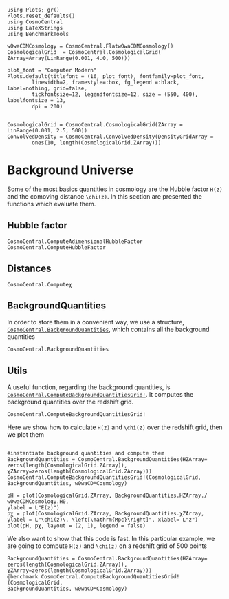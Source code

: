 ```@setup tutorial
using Plots; gr()
Plots.reset_defaults()
using CosmoCentral
using LaTeXStrings
using BenchmarkTools

w0waCDMCosmology = CosmoCentral.Flatw0waCDMCosmology()
CosmologicalGrid  = CosmoCentral.CosmologicalGrid(
ZArray=Array(LinRange(0.001, 4.0, 500)))

plot_font = "Computer Modern"
Plots.default(titlefont = (16, plot_font), fontfamily=plot_font,
        linewidth=2, framestyle=:box, fg_legend =:black, label=nothing, grid=false,
        tickfontsize=12, legendfontsize=12, size = (550, 400), labelfontsize = 13,
        dpi = 200)


CosmologicalGrid = CosmoCentral.CosmologicalGrid(ZArray = LinRange(0.001, 2.5, 500))
ConvolvedDensity = CosmoCentral.ConvolvedDensity(DensityGridArray =
        ones(10, length(CosmologicalGrid.ZArray)))
```

# Background Universe

Some of the most basics quantities in cosmology are the Hubble factor ``H(z)``
and the comoving distance ``\chi(z)``. In this section are presented the functions
which evaluate them.

## Hubble factor
```@docs
CosmoCentral.ComputeAdimensionalHubbleFactor
CosmoCentral.ComputeHubbleFactor
```

## Distances
```@docs
CosmoCentral.Computeχ
```

## BackgroundQuantities
In order to store them in a convenient way, we use a structure,
[`CosmoCentral.BackgroundQuantities`](@ref), which contains all the background quantities
```@docs
CosmoCentral.BackgroundQuantities
```

## Utils
A useful function, regarding the background quantities, is
[`CosmoCentral.ComputeBackgroundQuantitiesGrid!`](@ref). It computes the background
quantities over the redshift grid.
```@docs
CosmoCentral.ComputeBackgroundQuantitiesGrid!
```
Here we show how to calculate ``H(z)`` and ``\chi(z)`` over the redshift grid, then we plot 
them
```@example tutorial

#instantiate background quantities and compute them
BackgroundQuantities = CosmoCentral.BackgroundQuantities(HZArray=
zeros(length(CosmologicalGrid.ZArray)),
χZArray=zeros(length(CosmologicalGrid.ZArray)))
CosmoCentral.ComputeBackgroundQuantitiesGrid!(CosmologicalGrid,
BackgroundQuantities, w0waCDMCosmology)

pH = plot(CosmologicalGrid.ZArray, BackgroundQuantities.HZArray./ w0waCDMCosmology.H0,
ylabel = L"E(z)")
pχ = plot(CosmologicalGrid.ZArray, BackgroundQuantities.χZArray,
ylabel = L"\chi(z)\, \left[\mathrm{Mpc}\right]", xlabel= L"z")
plot(pH, pχ, layout = (2, 1), legend = false)
```
We also want to show that this code is fast. In this particular example, we are going to compute
``H(z)`` and ``\chi(z)`` on a redshift grid of 500 points
```@example tutorial
BackgroundQuantities = CosmoCentral.BackgroundQuantities(HZArray=
zeros(length(CosmologicalGrid.ZArray)),
χZArray=zeros(length(CosmologicalGrid.ZArray)))
@benchmark CosmoCentral.ComputeBackgroundQuantitiesGrid!(CosmologicalGrid,
BackgroundQuantities, w0waCDMCosmology)
```